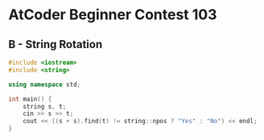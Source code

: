 # AtCoder Beginner Contest 103
## B - String Rotation
```cpp
#include <iostream>
#include <string>

using namespace std;

int main() {
    string s, t;
    cin >> s >> t;
    cout << ((s + s).find(t) != string::npos ? "Yes" : "No") << endl;
}
```
